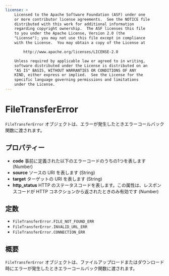 ```yaml
---
license: >
    Licensed to the Apache Software Foundation (ASF) under one
    or more contributor license agreements.  See the NOTICE file
    distributed with this work for additional information
    regarding copyright ownership.  The ASF licenses this file
    to you under the Apache License, Version 2.0 (the
    "License"); you may not use this file except in compliance
    with the License.  You may obtain a copy of the License at

        http://www.apache.org/licenses/LICENSE-2.0

    Unless required by applicable law or agreed to in writing,
    software distributed under the License is distributed on an
    "AS IS" BASIS, WITHOUT WARRANTIES OR CONDITIONS OF ANY
    KIND, either express or implied.  See the License for the
    specific language governing permissions and limitations
    under the License.
---
```


FileTransferError
========

`FileTransferError` オブジェクトは、エラーが発生したときエラーコールバック関数に渡されます。

プロパティー
----------

- __code__ 事前に定義された以下のエラーコードのうちの1つを表します (Number)
- __source__ ソースの URI を表します (String)
- __target__ ターゲットの URI を表します (String)
- __http_status__ HTTP のステータスコードを表します。この属性は、レスポンスコードが HTTP コネクションから返されたときのみ有効です (Number)

定数
---------

- `FileTransferError.FILE_NOT_FOUND_ERR`
- `FileTransferError.INVALID_URL_ERR`
- `FileTransferError.CONNECTION_ERR`

概要
-----------

`FileTransferError` オブジェクトは、ファイルアップロードまたはダウンロード時にエラーが発生したときエラーコールバック関数に渡されます。
